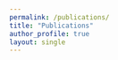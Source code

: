 ```yaml
---
permalink: /publications/
title: "Publications"
author_profile: true
layout: single
---
```


<style>
    #bibbase_header .nav a {
        /* text-decoration: none; */
        color: #b60e4e;
    }
</style>


 <!-- <iframe src="https://bibbase.org/service/mendeley/9febaaef-6b83-3576-a301-d9a4e3ad8a1c/group/42cad9c6-f4c3-3204-b5c4-9b82c57cad96" style="height:2500px;width:100%;border:none;"></iframe>  -->
 <!-- <script src="https://bibbase.org/service/mendeley/9febaaef-6b83-3576-a301-d9a4e3ad8a1c/group/42cad9c6-f4c3-3204-b5c4-9b82c57cad96?jsonp=1"></script> -->
 <script src="https://bibbase.org/show?bib=https%3A%2F%2Fbibbase.org%2Fzotero-group%2Fchathurijayaweera%2F5270774&jsonp=1"></script> 
